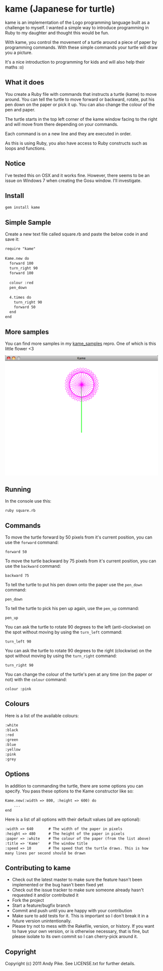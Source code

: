 kame (Japanese for turtle)
==========================

kame is an implementation of the Logo programming language built as a challenge to myself. I wanted a simple way to introduce programming in Ruby to my daughter and thought this would be fun.

With kame, you control the movement of a turtle around a piece of paper by programming commands. With these simple commands your turtle will draw you a picture.

It's a nice introduction to programming for kids and will also help their maths :o)

What it does
------------

You create a Ruby file with commands that instructs a turtle (kame) to move around. You can tell the turtle to move forward or backward, rotate, put his pen down on the paper or pick it up. You can also change the colour of the pen and paper. 

The turtle starts in the top left corner of the kame window facing to the right and will move from there depending on your commands.

Each command is on a new line and they are executed in order.

As this is using Ruby, you also have access to Ruby constructs such as loops and functions.

Notice
------

I've tested this on OSX and it works fine. However, there seems to be an issue on Windows 7 when creating the Gosu window. I'll investigate.

Install
-------

	gem install kame

Simple Sample
-------------

Create a new text file called square.rb and paste the below code in and save it:

	require "kame"

	Kame.new do
	  forward 100
	  turn_right 90
	  forward 100
 
	  colour :red
	  pen_down
 
	  4.times do
	    turn_right 90
	    forward 50     
	  end
	end

More samples
------------

You can find more samples in my [kame_samples](https://github.com/andypike/kame_samples) repro. One of which is this little flower <3

![kame flower](https://github.com/andypike/kame_samples/raw/master/kame-flower.png)

Running
-------

In the console use this:

	ruby square.rb

Commands
--------

To move the turtle forward by 50 pixels from it's current position, you can use the `forward` command:

	forward 50
		
To move the turtle backward by 75 pixels from it's current position, you can use the `backward` command:

	backward 75
		
To tell the turtle to put his pen down onto the paper use the `pen_down` command:
		
	pen_down

To tell the turtle to pick his pen up again, use the `pen_up` command:

	pen_up
	  
You can ask the turtle to rotate 90 degrees to the left (anti-clockwise) on the spot without moving by using the `turn_left` command:

	turn_left 90
	  
You can ask the turtle to rotate 90 degrees to the right (clockwise) on the spot without moving by using the `turn_right` command:

	turn_right 90

You can change the colour of the turtle's pen at any time (on the paper or not) with the `colour` command:

	colour :pink
		
Colours
-------

Here is a list of the available colours:

	:white
	:black
	:red
	:green
	:blue
	:yellow
	:pink
	:grey

Options
-------

In addition to commanding the turtle, there are some options you can specify. You pass these options to the Kame constructor like so:

	Kame.new(:width => 800, :height => 600) do
		...
	end

Here is a list of all options with their default values (all are optional):

	:width => 640 		# The width of the paper in pixels
	:height => 480		# The height of the paper in pixels
	:paper => :white	# The colour of the paper (from the list above)
	:title => 'Kame'  	# The window title
	:speed => 10		# The speed that the turtle draws. This is how many lines per second should be drawn


Contributing to kame
--------------------
 
* Check out the latest master to make sure the feature hasn't been implemented or the bug hasn't been fixed yet
* Check out the issue tracker to make sure someone already hasn't requested it and/or contributed it
* Fork the project
* Start a feature/bugfix branch
* Commit and push until you are happy with your contribution
* Make sure to add tests for it. This is important so I don't break it in a future version unintentionally.
* Please try not to mess with the Rakefile, version, or history. If you want to have your own version, or is otherwise necessary, that is fine, but please isolate to its own commit so I can cherry-pick around it.

Copyright
---------

Copyright (c) 2011 Andy Pike. See LICENSE.txt for further details.


